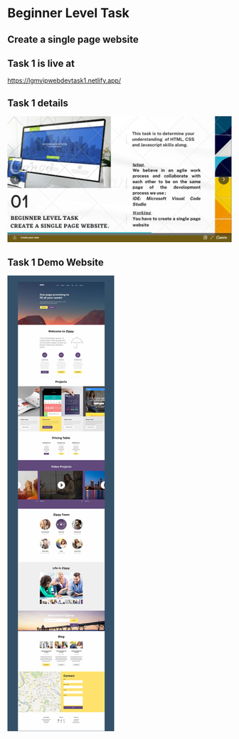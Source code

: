 # Beginner Level Task
## Create a single page website

## Task 1 is live at
https://lgmvipwebdevtask1.netlify.app/

## Task 1 details
![task 1 details](Task_1_1.png)

## Task 1 Demo Website
![task 1 image](TASK_1_2.png)
